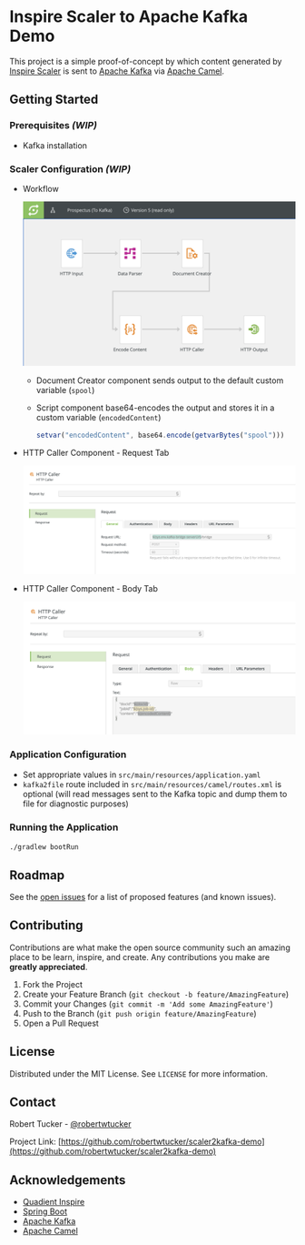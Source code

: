 # Inspire Scaler to Apache Kafka Demo

This project is a simple proof-of-concept by which content generated by [Inspire Scaler](https://www.quadient.com/experience/omnichannel-communications-interactions/inspire-platform) is sent to [Apache Kafka](https://kafka.apache.org) via [Apache Camel](https://camel.apache.org).


## Getting Started

### Prerequisites _(WIP)_

  * Kafka installation

### Scaler Configuration _(WIP)_

* Workflow
  
  ![Scaler Workflow](doc/images/scaler-workflow.png)

  * Document Creator component sends output to the default custom variable (`spool`)
  
  * Script component base64-encodes the output and stores it in a custom variable (`encodedContent`)
  
    ```javascript
    setvar("encodedContent", base64.encode(getvarBytes("spool")))
    ```

* HTTP Caller Component - Request Tab

  ![HTTP Caller Request Tab](doc/images/scaler-http-request.png)

* HTTP Caller Component - Body Tab
  
  ![HTTP Caller Body Tab](doc/images/scaler-http-body.png)


### Application Configuration

* Set appropriate values in `src/main/resources/application.yaml`
* `kafka2file` route included in `src/main/resources/camel/routes.xml` is optional (will read messages sent to the Kafka topic and dump them to file for diagnostic purposes)


### Running the Application

```
./gradlew bootRun
```


## Roadmap

See the [open issues](https://github.com/robertwtucker/scaler2kafka-demo/issues) for a list of proposed features (and known issues).


## Contributing

Contributions are what make the open source community such an amazing place to be learn, inspire, and create. Any contributions you make are **greatly appreciated**.

1. Fork the Project
2. Create your Feature Branch (`git checkout -b feature/AmazingFeature`)
3. Commit your Changes (`git commit -m 'Add some AmazingFeature'`)
4. Push to the Branch (`git push origin feature/AmazingFeature`)
5. Open a Pull Request

## License
Distributed under the MIT License. See `LICENSE` for more information.

## Contact
Robert Tucker - [@robertwtucker](https://twitter.com/robertwtucker)

Project Link: [https://github.com/robertwtucker/scaler2kafka-demo](https://github.com/robertwtucker/scaler2kafka-demo)

## Acknowledgements

* [Quadient Inspire](https://www.quadient.com/experience/omnichannel-communications-interactions/inspire-platform)
* [Spring Boot](https://spring.io/projects/spring-boot)
* [Apache Kafka](https://kafka.apache.org)
* [Apache Camel](https://camel.apache.org)
